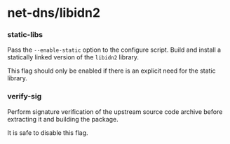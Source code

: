 # net-dns/libidn2

### static-libs
Pass the `--enable-static` option to the configure script. Build and install a statically linked version of the `libidn2` library.

This flag should only be enabled if there is an explicit need for the static library.

### verify-sig
Perform signature verification of the upstream source code archive before extracting it and building the package.

It is safe to disable this flag.
